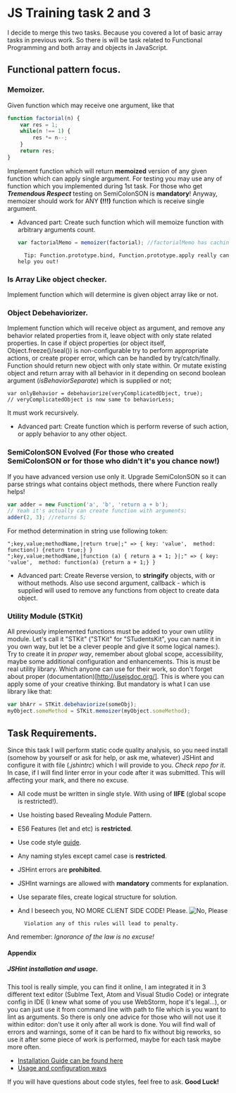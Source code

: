 # JS Training task 2 and 3

I decide to merge this two tasks. Because you covered a lot of
basic array tasks in previous work. So there is will be task related
to Functional Programming and both array and objects in JavaScript.

## Functional pattern focus.

### Memoizer.
Given function which may receive one argument, like that
```JavaScript
function factorial(n) {
    var res = 1;
    while(n !== 1) {
        res *= n--;
    }
    return res;
}
```
Implement function which will return **memoized** version of any given function which can apply single argument. For testing you may use any of function which
you implemented during 1st task. For those who get **_Tremendous Respect_**
testing on SemiColonSON is **mandatory**!
Anyway, memoizer should work for ANY **(!!!)** function which is receive single argument.
- Advanced part:
    Create such function which will memoize function with arbitrary arguments count.

    ```JavaScript
    var factorialMemo = memoizer(factorial); //factorialMemo has caching now.
    ```

        Tip: Function.prototype.bind, Function.prototype.apply really can help you out!

### Is Array Like object checker.
Implement function which will determine is given object array like or not.

### Object Debehaviorizer.
Implement function which will receive object as argument, and remove any behavior related properties from it, leave object with only state related properties. In case if object properties (or object itself, Object.freeze()/seal()) is non-configurable try to perform appropriate actions, or create proper error, which can be handled by try/catch/finally. Function should return new object with only state within. Or mutate existing object and return array with all behavior in it depending on second boolean argument (_isBehaviorSeparate_) which is supplied or not;
```JavaScriptя заклинаю вас = debehaviorize(veryComplicatedObject);
var onlyBehavior = debehaviorize(veryComplicatedObject, true);
// veryComplicatedObject is now same to behaviorLess;
```
It must work recursively.

- Advanced part:
    Create function which is perform reverse of such action, or apply behavior to any other object.

### SemiColonSON Evolved (For those who created SemiColonSON or for those who didn't it's you chance now!)
If you have advanced version use only it.
Upgrade SemiColonSON so it can parse strings what contains object methods, there where Function really helps!
```JavaScript
var adder = new Function('a', 'b', 'return a + b');
// Yeah it's actually can create function with arguments;
adder(2, 3); //returns 5;
```
For method determination in string use following token:
```
";key,value;methodName,|return true|;" => { key: 'value',  method: function() {return true;} }
";key,value;methodName,|function (a) { return a + 1; }|;" => { key: 'value',  method: function(a) {return a + 1;} }
```
- Advanced part:
    Create Reverse version, to **stringify** objects, with or without methods.
    Also use second argument, callback - which is supplied will used to remove any functions from object to create data object.

### Utility Module (STKit)
All previously implemented functions must be added to your own utility module. Let's call it "STKit" ("STKit" for "STudentsKit", you can name it in you own way, but let be a clever people and give it some logical names:). Try to create it in _proper way_, remember about global scope, accessibility, maybe some additional configuration and enhancements. This is must be real utility library. Which anyone can use for their work, so don't forget about proper (documentation)[http://usejsdoc.org/]. This is where you can apply some of your creative thinking. But mandatory is what I can use library like that:
```JavaScript
var bhArr = STKit.debehaviorize(someObj);
myObject.someMethod = STKit.memoizer(myObject.someMethod);
```

## Task Requirements.
Since this task I will perform static code quality analysis, so you need install (somehow by yourself or ask for help, or ask me, whatever) JSHint and configure it with file (_.jshintrc_) which I will provide to you. *Check repo for it*.  In case, if I will find linter error in your code after it was submitted. This will affecting your mark, and there no excuse.
* All code must be written in single style. With using of **IIFE** (global scope is restricted!).
* Use hoisting based Revealing Module Pattern.
* ES6 Features (let and etc) is **restricted**.
* Use code style [guide](https://google.github.io/styleguide/javascriptguide.xml).
* Any naming styles except camel case is **restricted**.
* JSHint errors are **prohibited**.
* JSHInt warnings are allowed with **mandatory** comments for explanation.
* Use separate files, create logical structure for solution.
* And I beseech you, NO MORE CLIENT SIDE CODE! Please. ![No, Please](https://media.giphy.com/media/12XMGIWtrHBl5e/giphy.gif)

        Violation any of this rules will lead to penalty.

And remember: *Ignorance of the law is no excuse!*

#### Appendix
##### JSHint installation and usage.
This tool is really simple, you can find it online, I am integrated it in 3 different text editor (Sublme Text, Atom and Visual Studio Code) or integrate config in IDE (I knew what some of you use WebStorm, hope it's legal...), or you can just use it from command line with path to file which is you want to lint as arguments. So there is only one advice for those who will not use it within editor: don't use it only after all work is done. You will find wall of errors and warnings, some of it can be hard to fix without big reworks, so use it after some piece of work is performed, maybe for each task maybe more often.
* [Installation Guide can be found here](http://jshint.com/install/)
* [Usage and configuration ways](http://jshint.com/docs/)

If you will have questions about code styles, feel free to ask. **Good Luck!**
